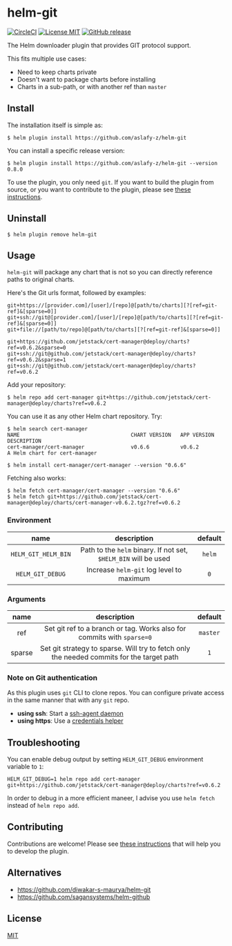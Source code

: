 # helm-git

[![CircleCI](https://circleci.com/gh/aslafy-z/helm-git/tree/master.svg?style=shield)](https://circleci.com/gh/aslafy-z/helm-git/tree/master)
[![License MIT](https://img.shields.io/badge/license-MIT-blue.svg?style=flat)](./LICENSE)
[![GitHub release](https://img.shields.io/github/tag-date/aslafy-z/helm-git.svg)](https://github.com/aslafy-z/helm-git/releases)

The Helm downloader plugin that provides GIT protocol support.

This fits multiple use cases:
- Need to keep charts private
- Doesn't want to package charts before installing
- Charts in a sub-path, or with another ref than `master`

## Install

The installation itself is simple as:

    $ helm plugin install https://github.com/aslafy-z/helm-git

You can install a specific release version:

    $ helm plugin install https://github.com/aslafy-z/helm-git --version 0.8.0

To use the plugin, you only need `git`. If you want to build the plugin from source, or you want to contribute
to the plugin, please see [these instructions](.github/CONTRIBUTING.md).

## Uninstall

    $ helm plugin remove helm-git

## Usage

`helm-git` will package any chart that is not so you can  directly reference paths to original charts.


Here's the Git urls format, followed by examples:

    git+https://[provider.com]/[user]/[repo]@[path/to/charts][?[ref=git-ref]&[sparse=0]]
    git+ssh://git@[provider.com]/[user]/[repo]@[path/to/charts][?[ref=git-ref]&[sparse=0]]
    git+file://[path/to/repo]@[path/to/charts][?[ref=git-ref]&[sparse=0]]

    git+https://github.com/jetstack/cert-manager@deploy/charts?ref=v0.6.2&sparse=0
    git+ssh://git@github.com/jetstack/cert-manager@deploy/charts?ref=v0.6.2&sparse=1
    git+ssh://git@github.com/jetstack/cert-manager@deploy/charts?ref=v0.6.2

Add your repository:

    $ helm repo add cert-manager git+https://github.com/jetstack/cert-manager@deploy/charts?ref=v0.6.2

You can use it as any other Helm chart repository. Try:

    $ helm search cert-manager
    NAME                                    CHART VERSION   APP VERSION     DESCRIPTION
    cert-manager/cert-manager               v0.6.6          v0.6.2          A Helm chart for cert-manager

    $ helm install cert-manager/cert-manager --version "0.6.6"

Fetching also works:

    $ helm fetch cert-manager/cert-manager --version "0.6.6"
    $ helm fetch git+https://github.com/jetstack/cert-manager@deploy/charts/cert-manager-v0.6.2.tgz?ref=v0.6.2

### Environment

**name**|**description**|**default**
:-----:|:-----:|:-----:
`HELM_GIT_HELM_BIN`|Path to the `helm` binary. If not set, `$HELM_BIN` will be used|`helm`
`HELM_GIT_DEBUG`|Increase `helm-git` log level to maximum|`0`

### Arguments

**name**|**description**|**default**
:-----:|:-----:|:-----:
ref|Set git ref to a branch or tag. Works also for commits with `sparse=0`|`master`
sparse|Set git strategy to sparse. Will try to fetch only the needed commits for the target path|`1`

### Note on Git authentication

As this plugin uses `git` CLI to clone repos. You can configure private access in the same manner that with any `git` repo.

- **using ssh**: Start a [ssh-agent daemon](https://help.github.com/articles/generating-a-new-ssh-key-and-adding-it-to-the-ssh-agent/#adding-your-ssh-key-to-the-ssh-agent)
- **using https**: Use a [credentials helper](https://git-scm.com/docs/gitcredentials)

## Troubleshooting

You can enable debug output by setting `HELM_GIT_DEBUG` environment variable to `1`:
```
HELM_GIT_DEBUG=1 helm repo add cert-manager git+https://github.com/jetstack/cert-manager@deploy/charts?ref=v0.6.2
```

In order to debug in a more efficient maneer, I advise you use `helm fetch` instead of `helm repo add`.   

## Contributing

Contributions are welcome! Please see [these instructions](.github/CONTRIBUTING.md) that will help you to develop the plugin.

## Alternatives

- https://github.com/diwakar-s-maurya/helm-git
- https://github.com/sagansystems/helm-github

## License

[MIT](LICENSE)
